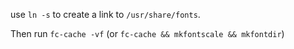 use `ln -s` to create a link to `/usr/share/fonts`.

Then run `fc-cache -vf` (or `fc-cache && mkfontscale && mkfontdir`)
